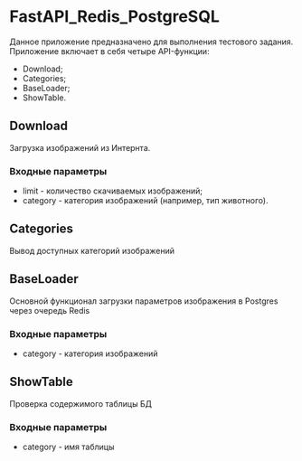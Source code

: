 # FastAPI_Redis_PostgreSQL
Данное приложение предназначено для выполнения тестового задания.
Приложение включает в себя четыре API-функции:

- Download;
- Categories;
- BaseLoader;
- ShowTable.

## Download

Загрузка изображений из Интернта.

### Входные параметры

- limit - количество скачиваемых изображений;
- category - категория изображений (например, тип животного).


## Categories

Вывод доступных категорий изображений


## BaseLoader

Основной функционал загрузки параметров изображения в Postgres через очередь Redis

### Входные параметры

- category - категория изображений


## ShowTable

Проверка содержимого таблицы БД

### Входные параметры

- category - имя таблицы
